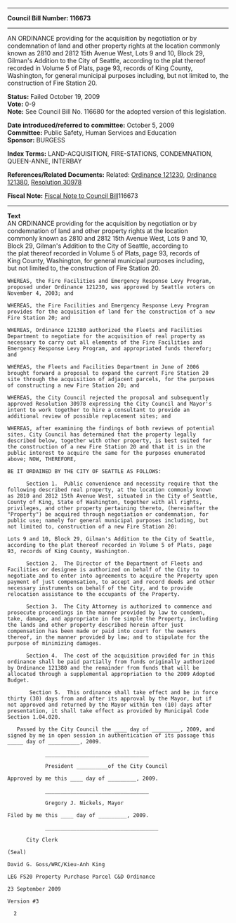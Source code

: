 * * * * *  
  
**Council Bill Number: [](#h0)[](#h2)116673**  
  
* * * * *  
  
AN ORDINANCE providing for the acquisition by negotiation or by condemnation of land and other property rights at the location commonly known as 2810 and 2812 15th Avenue West, Lots 9 and 10, Block 29, Gilman's Addition to the City of Seattle, according to the plat thereof recorded in Volume 5 of Plats, page 93, records of King County, Washington, for general municipal purposes including, but not limited to, the construction of Fire Station 20.  
  
**Status:** Failed October 19, 2009   
**Vote:** 0-9   
**Note:** See Council Bill No. 116680 for the adopted version of this legislation.  
  
  
**Date introduced/referred to committee:** October 5, 2009   
**Committee:** Public Safety, Human Services and Education   
**Sponsor:** BURGESS   
  
**Index Terms:** LAND-ACQUISITION, FIRE-STATIONS, CONDEMNATION, QUEEN-ANNE, INTERBAY  
  
**References/Related Documents:** Related: [Ordinance 121230](http://clerk.ci.seattle.wa.us/~scripts/nph-brs.exe?s1=&s3=&s4=121230&s2=&s5=&Sect4=and&l=20&Sect2=THESON&Sect3=PLURON&Sect5=CBOR1&Sect6=HITOFF&d=CBOR&p=1&u=/~public/cbor1.htm&r=0&f=S%20), [Ordinance 121380](http://clerk.ci.seattle.wa.us/~scripts/nph-brs.exe?s1=&s3=&s4=121380&s2=&s5=&Sect4=and&l=20&Sect2=THESON&Sect3=PLURON&Sect5=CBOR1&Sect6=HITOFF&d=CBOR&p=1&u=/~public/cbor1.htm&r=0&f=S%0D%0A), [Resolution 30978](http://clerk.ci.seattle.wa.us/~scripts/nph-brs.exe?s1=&s3=30978&s2=&s4=&Sect4=AND&l=20&Sect2=THESON&Sect3=PLURON&Sect5=RESN1&Sect6=HITOFF&d=RES3&p=1&u=/~public/resn1.htm&r=0&f=S%0D%0A)  
  
**Fiscal Note:** [Fiscal Note to Council Bill](http://clerk.seattle.gov/~public/fnote/116673.htm)[](#h1)[](#h3)116673  
  
* * * * *  
  
**Text**  
    AN ORDINANCE providing for the acquisition by negotiation or by  
    condemnation of land and other property rights at the location  
    commonly known as 2810 and 2812 15th Avenue West, Lots 9 and 10,  
    Block 29, Gilman's Addition to the City of Seattle, according to  
    the plat thereof recorded in Volume 5 of Plats, page 93, records of  
    King County, Washington, for general municipal purposes including,  
    but not limited to, the construction of Fire Station 20.  
  
    WHEREAS, the Fire Facilities and Emergency Response Levy Program,  
    proposed under Ordinance 121230, was approved by Seattle voters on  
    November 4, 2003; and  
  
    WHEREAS, the Fire Facilities and Emergency Response Levy Program  
    provides for the acquisition of land for the construction of a new  
    Fire Station 20; and  
  
    WHEREAS, Ordinance 121380 authorized the Fleets and Facilities  
    Department to negotiate for the acquisition of real property as  
    necessary to carry out all elements of the Fire Facilities and  
    Emergency Response Levy Program, and appropriated funds therefor;  
    and  
  
    WHEREAS, the Fleets and Facilities Department in June of 2006  
    brought forward a proposal to expand the current Fire Station 20  
    site through the acquisition of adjacent parcels, for the purposes  
    of constructing a new Fire Station 20; and  
  
    WHEREAS, the City Council rejected the proposal and subsequently  
    approved Resolution 30978 expressing the City Council and Mayor's  
    intent to work together to hire a consultant to provide an  
    additional review of possible replacement sites; and  
  
    WHEREAS, after examining the findings of both reviews of potential  
    sites, City Council has determined that the property legally  
    described below, together with other property, is best suited for  
    the construction of a new Fire Station 20 and that it is in the  
    public interest to acquire the same for the purposes enumerated  
    above; NOW, THEREFORE,  
  
    BE IT ORDAINED BY THE CITY OF SEATTLE AS FOLLOWS:  
  
          Section 1.  Public convenience and necessity require that the  
    following described real property, at the location commonly known  
    as 2810 and 2812 15th Avenue West, situated in the City of Seattle,  
    County of King, State of Washington, together with all rights,  
    privileges, and other property pertaining thereto, (hereinafter the  
    "Property") be acquired through negotiation or condemnation, for  
    public use; namely for general municipal purposes including, but  
    not limited to, construction of a new Fire Station 20:  
  
    Lots 9 and 10, Block 29, Gilman's Addition to the City of Seattle,  
    according to the plat thereof recorded in Volume 5 of Plats, page  
    93, records of King County, Washington.  
  
          Section 2.  The Director of the Department of Fleets and  
    Facilities or designee is authorized on behalf of the City to  
    negotiate and to enter into agreements to acquire the Property upon  
    payment of just compensation, to accept and record deeds and other  
    necessary instruments on behalf of the City, and to provide  
    relocation assistance to the occupants of the Property.  
  
          Section 3.  The City Attorney is authorized to commence and  
    prosecute proceedings in the manner provided by law to condemn,  
    take, damage, and appropriate in fee simple the Property, including  
    the lands and other property described herein after just  
    compensation has been made or paid into court for the owners  
    thereof, in the manner provided by law; and to stipulate for the  
    purpose of minimizing damages.  
  
          Section 4.  The cost of the acquisition provided for in this  
    ordinance shall be paid partially from funds originally authorized  
    by Ordinance 121380 and the remainder from funds that will be  
    allocated through a supplemental appropriation to the 2009 Adopted  
    Budget.  
  
           Section 5.  This ordinance shall take effect and be in force  
    thirty (30) days from and after its approval by the Mayor, but if  
    not approved and returned by the Mayor within ten (10) days after  
    presentation, it shall take effect as provided by Municipal Code  
    Section 1.04.020.  
  
       Passed by the City Council the ____ day of _________, 2009, and  
    signed by me in open session in authentication of its passage this  
    _____ day of __________, 2009.  
  
                _________________________________  
  
                President __________of the City Council  
  
    Approved by me this ____ day of _________, 2009.  
  
                _________________________________  
  
                Gregory J. Nickels, Mayor  
  
    Filed by me this ____ day of _________, 2009.  
  
                ____________________________________  
  
          City Clerk  
  
    (Seal)  
  
    David G. Goss/WRC/Kieu-Anh King  
  
    LEG FS20 Property Purchase Parcel C&D Ordinance  
  
    23 September 2009  
  
    Version #3  
  
      2  
